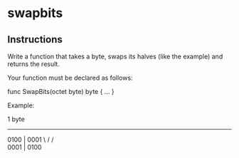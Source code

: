 # swapbits
## Instructions

Write a function that takes a byte, swaps its halves (like the example) and
returns the result.

Your function must be declared as follows:

func SwapBits(octet byte) byte {
     ...
}

Example:

  1 byte
_____________
 0100 | 0001
     \ /
     / \
 0001 | 0100